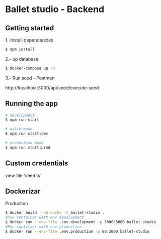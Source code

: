 # Ballet studio - Backend

## Getting started

1.-Install dependencies

```sh
$ npm install
```

2.- up database

```sh
$ docker-compose up -d
```

3.- Run seed - Postman

http://localhost:3000/api/seed/execute-seed

## Running the app

```sh
# development
$ npm run start

# watch mode
$ npm run start:dev

# production mode
$ npm run start:prod
```

## Custom credentials

view file 'seed.ts'

## Dockerizar

Production
```sh
$ docker build --no-cache -t ballet-studio .
#Run container with env development
$ docker run --env-file .env.development -p 3000:3000 ballet-studio
#Run container with env production
$ docker run --env-file .env.production -p 80:3000 ballet-studio
```